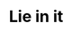 ---
layout: 1.1-story
subpage: story
css: h1{text-align:center;}
title: Lie in it
num: "04"
quote: Don’t hurt her—
summary: Fallout can’t be avoided forever. On the brink of establishing new camaraderie, Joce incurs another crisis.
---